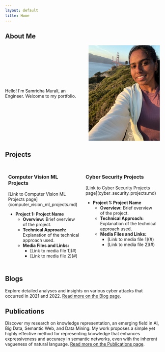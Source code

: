 ```yaml
---
layout: default
title: Home
---
```


## About Me

<div style="display: flex; align-items: center;">
  <div style="flex: 1; padding-right: 20px;">
    Hello! I'm Samridha Murali, an Engineer. Welcome to my portfolio.
    <!-- Additional About Me content can go here. -->
  </div>
  <div style="flex: 1; padding-left: 20px;">
    <img src="photo.jpg" alt="Samridha Murali" style="max-width: 100%; height: auto;">
  </div>
</div>

## Projects

<div style="display: flex; justify-content: space-between;">
  <div style="flex: 1; padding: 10px;">
    <h3>Computer Vision ML Projects</h3>
    [Link to Computer Vision ML Projects page](computer_vision_ml_projects.md)
    <ul>
      <li>
        <strong>Project 1: Project Name</strong>
        <ul>
          <li><strong>Overview:</strong> Brief overview of the project.</li>
          <li><strong>Technical Approach:</strong> Explanation of the technical approach used.</li>
          <li><strong>Media Files and Links:</strong>
            <ul>
              <li>[Link to media file 1](#)</li>
              <li>[Link to media file 2](#)</li>
            </ul>
          </li>
        </ul>
      </li>
      <!-- Add other projects here -->
    </ul>
  </div>
  <div style="flex: 1; padding: 10px;">
    <h3>Cyber Security Projects</h3>
    [Link to Cyber Security Projects page](cyber_security_projects.md)
    <ul>
      <li>
        <strong>Project 1: Project Name</strong>
        <ul>
          <li><strong>Overview:</strong> Brief overview of the project.</li>
          <li><strong>Technical Approach:</strong> Explanation of the technical approach used.</li>
          <li><strong>Media Files and Links:</strong>
            <ul>
              <li>[Link to media file 1](#)</li>
              <li>[Link to media file 2](#)</li>
            </ul>
          </li>
        </ul>
      </li>
      <!-- Add other projects here -->
    </ul>
  </div>
</div>

## Blogs

Explore detailed analyses and insights on various cyber attacks that occurred in 2021 and 2022. [Read more on the Blog page](blogs.md).

## Publications

Discover my research on knowledge representation, an emerging field in AI, Big Data, Semantic Web, and Data Mining. My work proposes a simple yet highly effective method for representing knowledge that enhances expressiveness and accuracy in semantic networks, even with the inherent vagueness of natural language. [Read more on the Publications page](publications.md).
